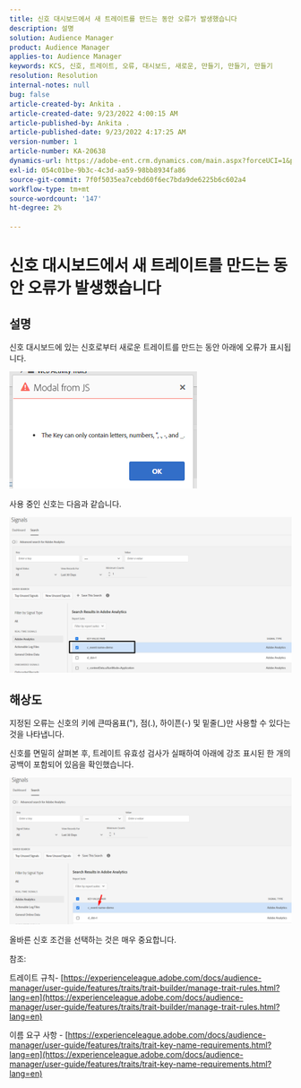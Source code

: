 ```yaml
---
title: 신호 대시보드에서 새 트레이트를 만드는 동안 오류가 발생했습니다
description: 설명
solution: Audience Manager
product: Audience Manager
applies-to: Audience Manager
keywords: KCS, 신호, 트레이트, 오류, 대시보드, 새로운, 만들기, 만들기, 만들기
resolution: Resolution
internal-notes: null
bug: false
article-created-by: Ankita .
article-created-date: 9/23/2022 4:00:15 AM
article-published-by: Ankita .
article-published-date: 9/23/2022 4:17:25 AM
version-number: 1
article-number: KA-20638
dynamics-url: https://adobe-ent.crm.dynamics.com/main.aspx?forceUCI=1&pagetype=entityrecord&etn=knowledgearticle&id=3b376f32-f43a-ed11-9db1-0022480868ff
exl-id: 054c01be-9b3c-4c3d-aa59-98bb8934fa86
source-git-commit: 7f0f5035ea7cebd60f6ec7bda9de6225b6c602a4
workflow-type: tm+mt
source-wordcount: '147'
ht-degree: 2%

---
```


# 신호 대시보드에서 새 트레이트를 만드는 동안 오류가 발생했습니다

## 설명


신호 대시보드에 있는 신호로부터 새로운 트레이트를 만드는 동안 아래에 오류가 표시됩니다.

![](assets/___7cc00897-f63a-ed11-9db1-0022480868ff___.png)



사용 중인 신호는 다음과 같습니다.

![](assets/___7ec00897-f63a-ed11-9db1-0022480868ff___.png)


## 해상도


지정된 오류는 신호의 키에 큰따옴표(&quot;), 점(.), 하이픈(-) 및 밑줄(_)만 사용할 수 있다는 것을 나타냅니다.



신호를 면밀히 살펴본 후, 트레이트 유효성 검사가 실패하여 아래에 강조 표시된 한 개의 공백이 포함되어 있음을 확인했습니다.



![](assets/d04f0008-f63a-ed11-9db1-0022480868ff.png)

올바른 신호 조건을 선택하는 것은 매우 중요합니다.

참조:

트레이트 규칙- [https://experienceleague.adobe.com/docs/audience-manager/user-guide/features/traits/trait-builder/manage-trait-rules.html?lang=en](https://experienceleague.adobe.com/docs/audience-manager/user-guide/features/traits/trait-builder/manage-trait-rules.html?lang=en)

이름 요구 사항 - [https://experienceleague.adobe.com/docs/audience-manager/user-guide/features/traits/trait-key-name-requirements.html?lang=en](https://experienceleague.adobe.com/docs/audience-manager/user-guide/features/traits/trait-key-name-requirements.html?lang=en)
